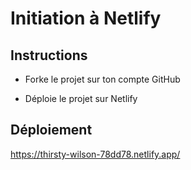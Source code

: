 # Initiation à Netlify

## Instructions

* Forke le projet sur ton compte GitHub

* Déploie le projet sur Netlify

## Déploiement

https://thirsty-wilson-78dd78.netlify.app/
